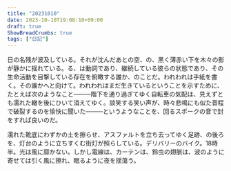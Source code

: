 ```yaml
---
title: "20231010"
date: 2023-10-10T19:08:10+09:00
draft: true
ShowBreadCrumbs: true
tags: ["日記"]
---
```


日の名残が波及している。それが沈んだあとの空、の、黒く薄赤い下を木々の影が静かに揺れている。る、は動詞であり、継続している彼らの状態であり、その生命活動を目撃している存在を俯瞰する誰か、のことだ。われわれは手紙を書く。その誰かへと向けて。われわれはまだ生きているということを示すために、たとえば次のようなこと────階下を通り過ぎてゆく自転車の気配は、見えずとも濡れた轍を後にひいて消えてゆく。談笑する笑い声が、時々悲鳴にも似た音程で破裂するのを愉快に聞いた────というようなことを、回るスポークの音で封をすれば良いのだ。

濡れた靴底にわずかの土を擦らせ、アスファルトを立ち去ってゆく足跡、の後ろを、灯台のように立ちすくむ街灯が照らしている。デリバリーのバイク。18時半。光は風に靡かない。しかし電線は、カーテンは、鈴虫の翅脈は、波のように寄せては引く風に擦れ、眠るように夜を揺蕩う。
